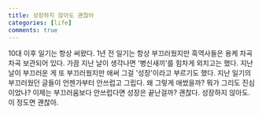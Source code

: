 ```yaml
---
title: 성장하지 않아도 괜찮아
categories: [life]
comments: true
---
```


10대 이후 일기는 항상 써왔다.
1년 전 일기는 항상 부끄러웠지만 흑역사들은 용케 차곡차곡 보관되어 있다.
가끔 지난 날이 생각나면 '병신새끼'를 힘차게 외치고는 했다.
지난 날이 부끄러운 게 또 부끄러웠지만 애써 그걸 '성장'이라고 부르기도 했다.
지난 일기의 부끄러웠던 글들이 언젠가부터 안쓰럽고 그립다.
왜 그렇게 애썼을까? 뭐가 그리도 진심이었나?
이제는 부끄러움보다 안쓰럽다면 성장은 끝난걸까?
괜찮다. 성장하지 않아도. 이 정도면 괜찮아.
